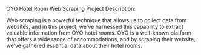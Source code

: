 OYO Hotel Room Web Scraping
Project Description:

Web scraping is a powerful technique that allows us to collect data from websites, and in this project, we've harnessed this capability to extract valuable information from OYO hotel rooms. OYO is a well-known platform that offers a wide range of accommodations, and by scraping their website, we've gathered essential data about their hotel rooms.
